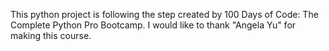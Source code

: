 This python project is following the step created by 100 Days of Code: The Complete Python Pro Bootcamp.
I would like to thank "Angela Yu" for making this course. 
